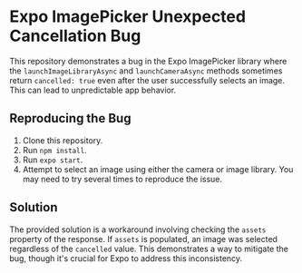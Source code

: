# Expo ImagePicker Unexpected Cancellation Bug

This repository demonstrates a bug in the Expo ImagePicker library where the `launchImageLibraryAsync` and `launchCameraAsync` methods sometimes return `cancelled: true` even after the user successfully selects an image.  This can lead to unpredictable app behavior.

## Reproducing the Bug

1. Clone this repository.
2. Run `npm install`.
3. Run `expo start`.
4. Attempt to select an image using either the camera or image library. You may need to try several times to reproduce the issue.

## Solution

The provided solution is a workaround involving checking the `assets` property of the response. If `assets` is populated, an image was selected regardless of the `cancelled` value. This demonstrates a way to mitigate the bug, though it's crucial for Expo to address this inconsistency.